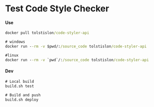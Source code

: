 # Test Code Style Checker

#### Use

```cmd
docker pull tolstislon/code-styler-api

# windows
docker run --rm -v $pwd/:/source_code tolstislon/code-styler-api

#linux
docker run --rm -v `pwd`/:/source_code tolstislon/code-styler-api
```


#### Dev

```cmd
# Local build
build.sh test

# Build and push
build.sh deploy
```